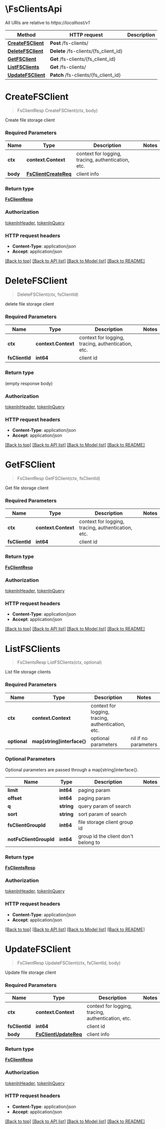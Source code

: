 # \FsClientsApi

All URIs are relative to *https://localhost/v1*

Method | HTTP request | Description
------------- | ------------- | -------------
[**CreateFSClient**](FsClientsApi.md#CreateFSClient) | **Post** /fs-clients/ | 
[**DeleteFSClient**](FsClientsApi.md#DeleteFSClient) | **Delete** /fs-clients/{fs_client_id} | 
[**GetFSClient**](FsClientsApi.md#GetFSClient) | **Get** /fs-clients/{fs_client_id} | 
[**ListFSClients**](FsClientsApi.md#ListFSClients) | **Get** /fs-clients/ | 
[**UpdateFSClient**](FsClientsApi.md#UpdateFSClient) | **Patch** /fs-clients/{fs_client_id} | 


# **CreateFSClient**
> FsClientResp CreateFSClient(ctx, body)


Create file storage client

### Required Parameters

Name | Type | Description  | Notes
------------- | ------------- | ------------- | -------------
 **ctx** | **context.Context** | context for logging, tracing, authentication, etc.
  **body** | [**FsClientCreateReq**](FsClientCreateReq.md)| client info | 

### Return type

[**FsClientResp**](FSClientResp.md)

### Authorization

[tokenInHeader](../README.md#tokenInHeader), [tokenInQuery](../README.md#tokenInQuery)

### HTTP request headers

 - **Content-Type**: application/json
 - **Accept**: application/json

[[Back to top]](#) [[Back to API list]](../README.md#documentation-for-api-endpoints) [[Back to Model list]](../README.md#documentation-for-models) [[Back to README]](../README.md)

# **DeleteFSClient**
> DeleteFSClient(ctx, fsClientId)


delete file storage client

### Required Parameters

Name | Type | Description  | Notes
------------- | ------------- | ------------- | -------------
 **ctx** | **context.Context** | context for logging, tracing, authentication, etc.
  **fsClientId** | **int64**| client id | 

### Return type

 (empty response body)

### Authorization

[tokenInHeader](../README.md#tokenInHeader), [tokenInQuery](../README.md#tokenInQuery)

### HTTP request headers

 - **Content-Type**: application/json
 - **Accept**: application/json

[[Back to top]](#) [[Back to API list]](../README.md#documentation-for-api-endpoints) [[Back to Model list]](../README.md#documentation-for-models) [[Back to README]](../README.md)

# **GetFSClient**
> FsClientResp GetFSClient(ctx, fsClientId)


Get file storage client

### Required Parameters

Name | Type | Description  | Notes
------------- | ------------- | ------------- | -------------
 **ctx** | **context.Context** | context for logging, tracing, authentication, etc.
  **fsClientId** | **int64**| client id | 

### Return type

[**FsClientResp**](FSClientResp.md)

### Authorization

[tokenInHeader](../README.md#tokenInHeader), [tokenInQuery](../README.md#tokenInQuery)

### HTTP request headers

 - **Content-Type**: application/json
 - **Accept**: application/json

[[Back to top]](#) [[Back to API list]](../README.md#documentation-for-api-endpoints) [[Back to Model list]](../README.md#documentation-for-models) [[Back to README]](../README.md)

# **ListFSClients**
> FsClientsResp ListFSClients(ctx, optional)


List file storage clients

### Required Parameters

Name | Type | Description  | Notes
------------- | ------------- | ------------- | -------------
 **ctx** | **context.Context** | context for logging, tracing, authentication, etc.
 **optional** | **map[string]interface{}** | optional parameters | nil if no parameters

### Optional Parameters
Optional parameters are passed through a map[string]interface{}.

Name | Type | Description  | Notes
------------- | ------------- | ------------- | -------------
 **limit** | **int64**| paging param | 
 **offset** | **int64**| paging param | 
 **q** | **string**| query param of search | 
 **sort** | **string**| sort param of search | 
 **fsClientGroupId** | **int64**| file storage client group id | 
 **notFsClientGroupId** | **int64**| group id the client don&#39;t belong to | 

### Return type

[**FsClientsResp**](FSClientsResp.md)

### Authorization

[tokenInHeader](../README.md#tokenInHeader), [tokenInQuery](../README.md#tokenInQuery)

### HTTP request headers

 - **Content-Type**: application/json
 - **Accept**: application/json

[[Back to top]](#) [[Back to API list]](../README.md#documentation-for-api-endpoints) [[Back to Model list]](../README.md#documentation-for-models) [[Back to README]](../README.md)

# **UpdateFSClient**
> FsClientResp UpdateFSClient(ctx, fsClientId, body)


Update file storage client

### Required Parameters

Name | Type | Description  | Notes
------------- | ------------- | ------------- | -------------
 **ctx** | **context.Context** | context for logging, tracing, authentication, etc.
  **fsClientId** | **int64**| client id | 
  **body** | [**FsClientUpdateReq**](FsClientUpdateReq.md)| client info | 

### Return type

[**FsClientResp**](FSClientResp.md)

### Authorization

[tokenInHeader](../README.md#tokenInHeader), [tokenInQuery](../README.md#tokenInQuery)

### HTTP request headers

 - **Content-Type**: application/json
 - **Accept**: application/json

[[Back to top]](#) [[Back to API list]](../README.md#documentation-for-api-endpoints) [[Back to Model list]](../README.md#documentation-for-models) [[Back to README]](../README.md)

